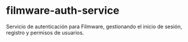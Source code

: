 # filmware-auth-service
Servicio de autenticación para Filmware, gestionando el inicio de sesión, registro y permisos de usuarios.
